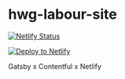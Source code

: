 # hwg-labour-site

[![Netlify Status](https://api.netlify.com/api/v1/badges/efb9a701-09f0-4a75-95ab-d205a7288443/deploy-status)](https://app.netlify.com/sites/hwg-labour/deploys)

[![Deploy to Netlify](https://www.netlify.com/img/deploy/button.svg)](https://app.netlify.com/start/deploy?repository=https://github.com/mcclowes/hwg-labour-site)

Gatsby x Contentful x Netlify

